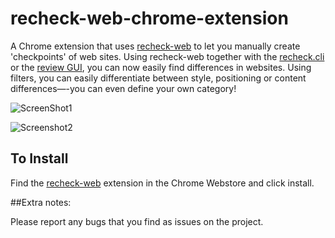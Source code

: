 # recheck-web-chrome-extension

A Chrome extension that uses [recheck-web](https://github.com/retest/recheck-web) to let you manually create 'checkpoints' of web sites.
Using recheck-web together with the [recheck.cli](https://github.com/retest/recheck.cli) or the [review GUI](https://retest.de/review/), you can now easily find differences in websites. 
Using filters, you can easily differentiate between style, positioning or content differences—-you can even define your own category!

![ScreenShot1](https://user-images.githubusercontent.com/1871610/61964086-650cb980-afcd-11e9-983c-21e415473afd.png)

![Screenshot2](https://user-images.githubusercontent.com/1871610/61964130-7a81e380-afcd-11e9-9db2-e84446bc7a45.png)

## To Install

Find the [recheck-web](https://chrome.google.com/webstore/detail/recheck-web/ifbcdobnjihilgldbjeomakdaejhplii) extension in the Chrome Webstore and click install.

##Extra notes:

Please report any bugs that you find as issues on the project.
